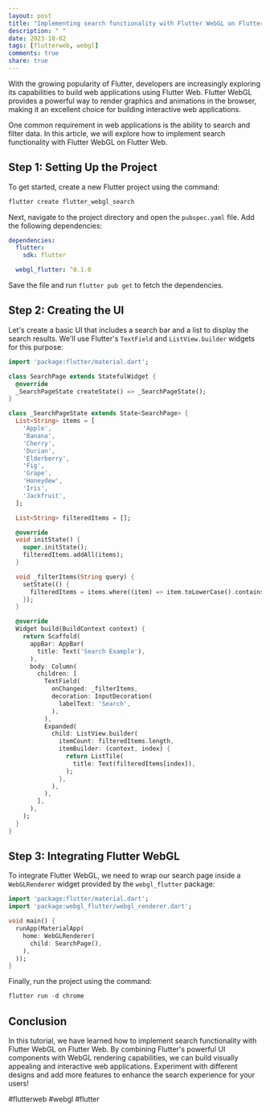 ```yaml
---
layout: post
title: "Implementing search functionality with Flutter WebGL on Flutter Web"
description: " "
date: 2023-10-02
tags: [flutterweb, webgl]
comments: true
share: true
---
```


With the growing popularity of Flutter, developers are increasingly exploring its capabilities to build web applications using Flutter Web. Flutter WebGL provides a powerful way to render graphics and animations in the browser, making it an excellent choice for building interactive web applications.

One common requirement in web applications is the ability to search and filter data. In this article, we will explore how to implement search functionality with Flutter WebGL on Flutter Web.

## Step 1: Setting Up the Project

To get started, create a new Flutter project using the command:

```dart
flutter create flutter_webgl_search
```

Next, navigate to the project directory and open the `pubspec.yaml` file. Add the following dependencies:

```yaml
dependencies:
  flutter:
    sdk: flutter

  webgl_flutter: ^0.1.0
```

Save the file and run `flutter pub get` to fetch the dependencies.

## Step 2: Creating the UI

Let's create a basic UI that includes a search bar and a list to display the search results. We'll use Flutter's `TextField` and `ListView.builder` widgets for this purpose:

```dart
import 'package:flutter/material.dart';

class SearchPage extends StatefulWidget {
  @override
  _SearchPageState createState() => _SearchPageState();
}

class _SearchPageState extends State<SearchPage> {
  List<String> items = [
    'Apple',
    'Banana',
    'Cherry',
    'Durian',
    'Elderberry',
    'Fig',
    'Grape',
    'Honeydew',
    'Iris',
    'Jackfruit',
  ];

  List<String> filteredItems = [];

  @override
  void initState() {
    super.initState();
    filteredItems.addAll(items);
  }

  void _filterItems(String query) {
    setState(() {
      filteredItems = items.where((item) => item.toLowerCase().contains(query.toLowerCase())).toList();
    });
  }

  @override
  Widget build(BuildContext context) {
    return Scaffold(
      appBar: AppBar(
        title: Text('Search Example'),
      ),
      body: Column(
        children: [
          TextField(
            onChanged: _filterItems,
            decoration: InputDecoration(
              labelText: 'Search',
            ),
          ),
          Expanded(
            child: ListView.builder(
              itemCount: filteredItems.length,
              itemBuilder: (context, index) {
                return ListTile(
                  title: Text(filteredItems[index]),
                );
              },
            ),
          ),
        ],
      ),
    );
  }
}
```

## Step 3: Integrating Flutter WebGL

To integrate Flutter WebGL, we need to wrap our search page inside a `WebGLRenderer` widget provided by the `webgl_flutter` package:

```dart
import 'package:flutter/material.dart';
import 'package:webgl_flutter/webgl_renderer.dart';

void main() {
  runApp(MaterialApp(
    home: WebGLRenderer(
      child: SearchPage(),
    ),
  ));
}
```

Finally, run the project using the command:

```dart
flutter run -d chrome
```

## Conclusion

In this tutorial, we have learned how to implement search functionality with Flutter WebGL on Flutter Web. By combining Flutter's powerful UI components with WebGL rendering capabilities, we can build visually appealing and interactive web applications. Experiment with different designs and add more features to enhance the search experience for your users!

#flutterweb #webgl #flutter